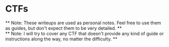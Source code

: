 # CTFs

** Note: These writeups are used as personal notes. Feel free to use them as guides, but don't expect them to be very detailed. **  
** Note: I will try to cover any CTF that doesn't provide any kind of guide or instructions along the way, no matter the difficulty. **
